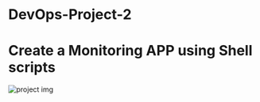 # DevOps-Project-2

# Create a Monitoring APP using Shell scripts

![project img](/images/monitoring-app.png)